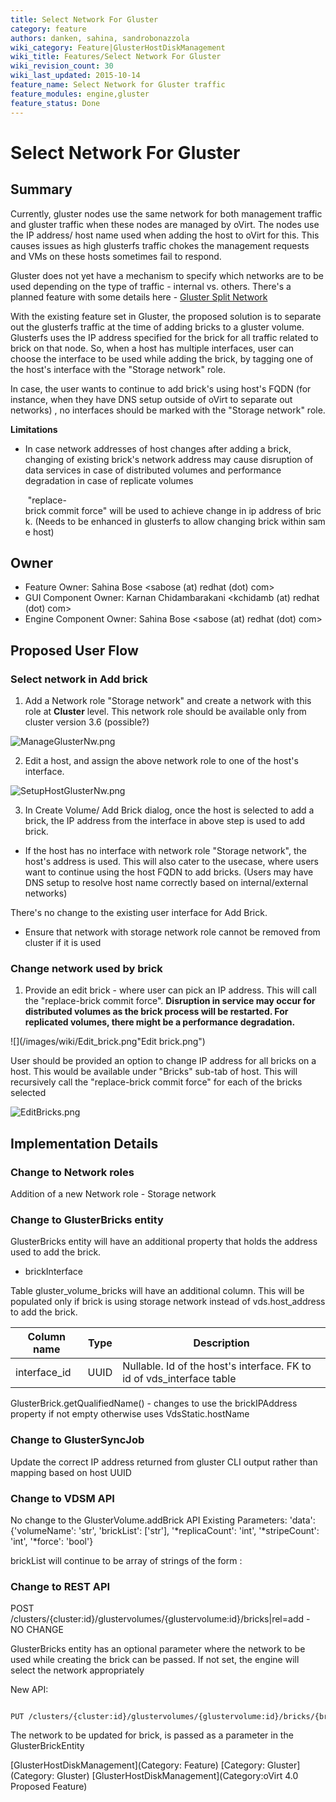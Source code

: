 ```yaml
---
title: Select Network For Gluster
category: feature
authors: danken, sahina, sandrobonazzola
wiki_category: Feature|GlusterHostDiskManagement
wiki_title: Features/Select Network For Gluster
wiki_revision_count: 30
wiki_last_updated: 2015-10-14
feature_name: Select Network for Gluster traffic
feature_modules: engine,gluster
feature_status: Done
---
```


# Select Network For Gluster

## Summary

Currently, gluster nodes use the same network for both management traffic and gluster traffic when these nodes are managed by oVirt. The nodes use the IP address/ host name used when adding the host to oVirt for this. This causes issues as high glusterfs traffic chokes the management requests and VMs on these hosts sometimes fail to respond.

Gluster does not yet have a mechanism to specify which networks are to be used depending on the type of traffic - internal vs. others. There's a planned feature with some details here - [Gluster Split Network](http://www.gluster.org/community/documentation/index.php/Features/SplitNetwork)

With the existing feature set in Gluster, the proposed solution is to separate out the glusterfs traffic at the time of adding bricks to a gluster volume. Glusterfs uses the IP address specified for the brick for all traffic related to brick on that node. So, when a host has multiple interfaces, user can choose the interface to be used while adding the brick, by tagging one of the host's interface with the "Storage network" role.

In case, the user wants to continue to add brick's using host's FQDN (for instance, when they have DNS setup outside of oVirt to separate out networks) , no interfaces should be marked with the "Storage network" role.

**Limitations**

*   In case network addresses of host changes after adding a brick, changing of existing brick's network address may cause disruption of data services in case of distributed volumes and performance degradation in case of replicate volumes

       "replace-brick commit force" will be used to achieve change in ip address of brick. (Needs to be enhanced in glusterfs to allow changing brick within same host)

## Owner

*   Feature Owner: Sahina Bose <sabose (at) redhat (dot) com>
*   GUI Component Owner: Karnan Chidambarakani <kchidamb (at) redhat (dot) com>
*   Engine Component Owner: Sahina Bose <sabose (at) redhat (dot) com>

## Proposed User Flow

### Select network in Add brick

1. Add a Network role "Storage network" and create a network with this role at **Cluster** level. This network role should be available only from cluster version 3.6 (possible?)

![](/images/wiki/ManageGlusterNw.png "ManageGlusterNw.png")

2. Edit a host, and assign the above network role to one of the host's interface.

![](/images/wiki/SetupHostGlusterNw.png "SetupHostGlusterNw.png")

3. In Create Volume/ Add Brick dialog, once the host is selected to add a brick, the IP address from the interface in above step is used to add brick.

*   If the host has no interface with network role "Storage network", the host's address is used. This will also cater to the usecase, where users want to continue using the host FQDN to add bricks. (Users may have DNS setup to resolve host name correctly based on internal/external networks)

There's no change to the existing user interface for Add Brick.

*   Ensure that network with storage network role cannot be removed from cluster if it is used

### Change network used by brick

1.  Provide an edit brick - where user can pick an IP address. This will call the "replace-brick commit force". **Disruption in service may occur for distributed volumes as the brick process will be restarted. For replicated volumes, there might be a performance degradation.**

![](/images/wiki/Edit_brick.png"Edit brick.png")

User should be provided an option to change IP address for all bricks on a host. This would be available under "Bricks" sub-tab of host. This will recursively call the "replace-brick commit force" for each of the bricks selected

![](/images/wiki/EditBricks.png "EditBricks.png")

## Implementation Details

### Change to Network roles

Addition of a new Network role - Storage network

### Change to GlusterBricks entity

GlusterBricks entity will have an additional property that holds the address used to add the brick.

*   brickInterface

Table gluster_volume_bricks will have an additional column. This will be populated only if brick is using storage network instead of vds.host_address to add the brick.

| Column name   | Type | Description                                                            |
|---------------|------|------------------------------------------------------------------------|
| interface_id | UUID | Nullable. Id of the host's interface. FK to id of vds_interface table |

GlusterBrick.getQualifiedName() - changes to use the brickIPAddress property if not empty otherwise uses VdsStatic.hostName

### Change to GlusterSyncJob

Update the correct IP address returned from gluster CLI output rather than mapping based on host UUID

### Change to VDSM API

No change to the GlusterVolume.addBrick API Existing Parameters: 'data': {'volumeName': 'str', 'brickList': ['str'], '\*replicaCount': 'int', '\*stripeCount': 'int', '\*force': 'bool'}

brickList will continue to be array of strings of the form <ip adress or hostname>:<brick directory>

### Change to REST API

POST /clusters/{cluster:id}/glustervolumes/{glustervolume:id}/bricks|rel=add - NO CHANGE

GlusterBricks entity has an optional parameter where the network to be used while creating the brick can be passed. If not set, the engine will select the network appropriately

New API:

      PUT /clusters/{cluster:id}/glustervolumes/{glustervolume:id}/bricks/{brick:id}|rel=update

The network to be updated for brick, is passed as a parameter in the GlusterBrickEntity

[GlusterHostDiskManagement](Category: Feature) [Category: Gluster](Category: Gluster) [GlusterHostDiskManagement](Category:oVirt 4.0 Proposed Feature)
